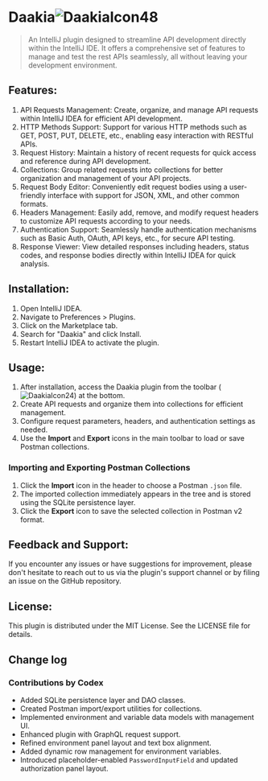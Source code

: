 # Daakia![DaakiaIcon48](https://github.com/appsbysalil/daakia/assets/34584327/5dcffba1-09c0-4c1a-9968-2b5600c5d8fb)
> An IntelliJ plugin designed to streamline API development directly within the IntelliJ IDE. 
It offers a comprehensive set of features to manage and test the rest APIs seamlessly, all without leaving your development environment.

## Features:

1. API Requests Management: Create, organize, and manage API requests within IntelliJ IDEA for efficient API development.
2. HTTP Methods Support: Support for various HTTP methods such as GET, POST, PUT, DELETE, etc., enabling easy interaction with RESTful APIs.
3. Request History: Maintain a history of recent requests for quick access and reference during API development.
4. Collections: Group related requests into collections for better organization and management of your API projects.
5. Request Body Editor: Conveniently edit request bodies using a user-friendly interface with support for JSON, XML, and other common formats.
6. Headers Management: Easily add, remove, and modify request headers to customize API requests according to your needs.
7. Authentication Support: Seamlessly handle authentication mechanisms such as Basic Auth, OAuth, API keys, etc., for secure API testing.
8. Response Viewer: View detailed responses including headers, status codes, and response bodies directly within IntelliJ IDEA for quick analysis.


## Installation:

1. Open IntelliJ IDEA.
2. Navigate to Preferences > Plugins.
3. Click on the Marketplace tab.
4. Search for "Daakia" and click Install.
5. Restart IntelliJ IDEA to activate the plugin.

## Usage:

1. After installation, access the Daakia plugin from the toolbar (![DaakiaIcon24](https://github.com/appsbysalil/daakia/assets/34584327/f75731fa-5640-4f19-9022-29b7533492e2)) at the bottom.
2. Create API requests and organize them into collections for efficient management.
3. Configure request parameters, headers, and authentication settings as needed.
4. Use the **Import** and **Export** icons in the main toolbar to load or save Postman collections.

### Importing and Exporting Postman Collections

1. Click the **Import** icon in the header to choose a Postman `.json` file.
2. The imported collection immediately appears in the tree and is stored using the SQLite persistence layer.
3. Click the **Export** icon to save the selected collection in Postman v2 format.

## Feedback and Support:

If you encounter any issues or have suggestions for improvement, please don't hesitate to reach out to us via the plugin's support channel or by filing an issue on the GitHub repository.

## License:

This plugin is distributed under the MIT License. See the LICENSE file for details.

## Change log

### Contributions by Codex

- Added SQLite persistence layer and DAO classes.
- Created Postman import/export utilities for collections.
- Implemented environment and variable data models with management UI.
- Enhanced plugin with GraphQL request support.
- Refined environment panel layout and text box alignment.
- Added dynamic row management for environment variables.
- Introduced placeholder-enabled `PasswordInputField` and updated authorization panel layout.
